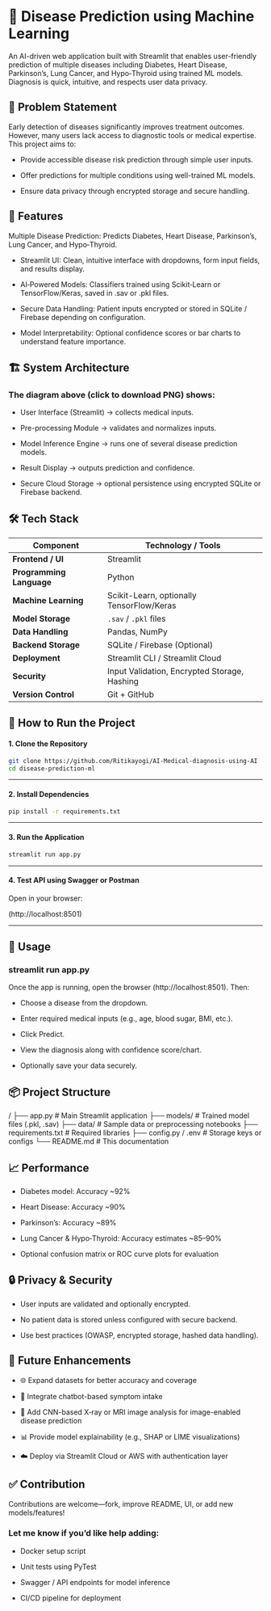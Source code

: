 # 🏥 Disease Prediction using Machine Learning

An AI-driven web application built with Streamlit that enables user-friendly prediction of multiple diseases including Diabetes, Heart Disease, Parkinson’s, Lung Cancer, and Hypo‑Thyroid using trained ML models. Diagnosis is quick, intuitive, and respects user data privacy.


## 🎯 Problem Statement

Early detection of diseases significantly improves treatment outcomes. However, many users lack access to diagnostic tools or medical expertise. This project aims to:

* Provide accessible disease risk prediction through simple user inputs.

* Offer predictions for multiple conditions using well-trained ML models.

* Ensure data privacy through encrypted storage and secure handling.

## 🚀 Features

Multiple Disease Prediction: Predicts Diabetes, Heart Disease, Parkinson’s, Lung Cancer, and Hypo‑Thyroid.

* Streamlit UI: Clean, intuitive interface with dropdowns, form input fields, and results display.

* AI‑Powered Models: Classifiers trained using Scikit‑Learn or TensorFlow/Keras, saved in .sav or .pkl files.

* Secure Data Handling: Patient inputs encrypted or stored in SQLite / Firebase depending on configuration.

* Model Interpretability: Optional confidence scores or bar charts to understand feature importance.

## 🏗️ System Architecture

### The diagram above (click to download PNG) shows:

* User Interface (Streamlit) → collects medical inputs.

* Pre-processing Module → validates and normalizes inputs.

* Model Inference Engine → runs one of several disease prediction models.

* Result Display → outputs prediction and confidence.

* Secure Cloud Storage → optional persistence using encrypted SQLite or Firebase backend.


## 🛠️ Tech Stack

| Component              | Technology / Tools                               |
|------------------------|--------------------------------------------------|
| **Frontend / UI**      | Streamlit                                        |
| **Programming Language** | Python                                         |
| **Machine Learning**   | Scikit-Learn, optionally TensorFlow/Keras        |
| **Model Storage**      | `.sav` / `.pkl` files                            |
| **Data Handling**      | Pandas, NumPy                                    |
| **Backend Storage**    | SQLite / Firebase (Optional)                     |
| **Deployment**         | Streamlit CLI / Streamlit Cloud                  |
| **Security**           | Input Validation, Encrypted Storage, Hashing     |
| **Version Control**    | Git + GitHub                                     |


## 🔬 How to Run the Project

#### 1. Clone the Repository

```bash
git clone https://github.com/Ritikayogi/AI-Medical-diagnosis-using-AI
cd disease-prediction-ml
```
---


#### 2. Install Dependencies

```bash
pip install -r requirements.txt
```

---

#### 3. Run the Application

```bash
streamlit run app.py
```

---

#### 4. Test API using Swagger or Postman

Open in your browser:

(http://localhost:8501)

---

## 🚀 Usage

### streamlit run app.py

Once the app is running, open the browser (http://localhost:8501). Then:

* Choose a disease from the dropdown.

* Enter required medical inputs (e.g., age, blood sugar, BMI, etc.).

* Click Predict.

* View the diagnosis along with confidence score/chart.

* Optionally save your data securely.

## 📦 Project Structure

/
├── app.py                 # Main Streamlit application
├── models/                # Trained model files (.pkl, .sav)
├── data/                  # Sample data or preprocessing notebooks
├── requirements.txt       # Required libraries
├── config.py / .env       # Storage keys or configs
└── README.md              # This documentation

## 📈 Performance

* Diabetes model: Accuracy ~92%

* Heart Disease: Accuracy ~90%

* Parkinson’s: Accuracy ~89%

* Lung Cancer & Hypo‑Thyroid: Accuracy estimates ~85–90%

* Optional confusion matrix or ROC curve plots for evaluation


## 🔒 Privacy & Security

* User inputs are validated and optionally encrypted.

* No patient data is stored unless configured with secure backend.

* Use best practices (OWASP, encrypted storage, hashed data handling).


## 📅 Future Enhancements

* 🌐 Expand datasets for better accuracy and coverage

* 💬 Integrate chatbot-based symptom intake

* 🧠 Add CNN-based X‑ray or MRI image analysis for image-enabled disease prediction

* 📊 Provide model explainability (e.g., SHAP or LIME visualizations)

* ☁️ Deploy via Streamlit Cloud or AWS with authentication layer

## ✅ Contribution

Contributions are welcome—fork, improve README, UI, or add new models/features!

### Let me know if you’d like help adding:

* Docker setup script

* Unit tests using PyTest

* Swagger / API endpoints for model inference

* CI/CD pipeline for deployment
